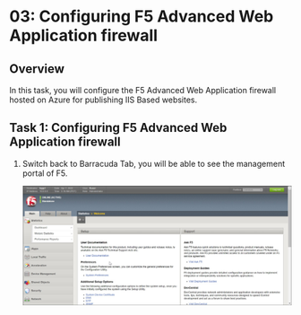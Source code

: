 # 03: Configuring F5 Advanced Web Application firewall

## Overview
In this task, you will configure the F5 Advanced Web Application firewall hosted on Azure for publishing IIS Based websites.

## Task 1: Configuring F5 Advanced Web Application firewall  

1. Switch back to Barracuda Tab, you will be able to see the management portal of F5.

    ![](../images/f5-10.jpg)

